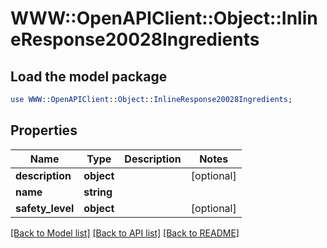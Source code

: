 # WWW::OpenAPIClient::Object::InlineResponse20028Ingredients

## Load the model package
```perl
use WWW::OpenAPIClient::Object::InlineResponse20028Ingredients;
```

## Properties
Name | Type | Description | Notes
------------ | ------------- | ------------- | -------------
**description** | **object** |  | [optional] 
**name** | **string** |  | 
**safety_level** | **object** |  | [optional] 

[[Back to Model list]](../README.md#documentation-for-models) [[Back to API list]](../README.md#documentation-for-api-endpoints) [[Back to README]](../README.md)


